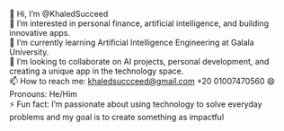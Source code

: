 👋 Hi, I’m @KhaledSucceed  
👀 I’m interested in personal finance, artificial intelligence, and building innovative apps.  
🌱 I’m currently learning Artificial Intelligence Engineering at Galala University.  
💞️ I’m looking to collaborate on AI projects, personal development, and creating a unique app in the technology space.  
📫 How to reach me: khaledsuccceed@gmail.com  +20 01007470560 
😄 Pronouns: He/Him  
⚡ Fun fact: I’m passionate about using technology to solve everyday problems and my goal is to create something as impactful
